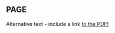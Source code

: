 ## PAGE


<object data="assets/GreatTransitionLogisticsSessioN1.pdf" type="application/pdf" width="100%" height="100%">
  <p>Alternative text - include a link <a href="assets/GreatTransitionLogisticsSessioN1.pdf">to the PDF!</a></p>
</object>
